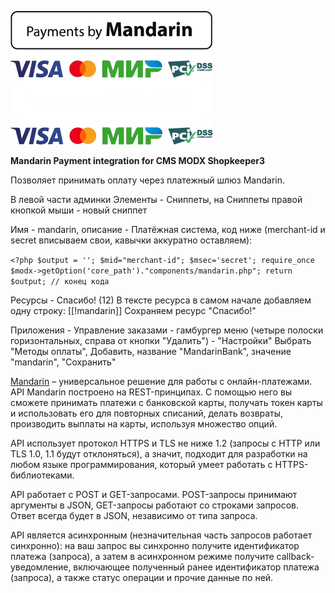 ![Mandarin.io](../../../assets/images/Payments_by_color.png#gh-light-mode-only)
![Mandarin.io](../../../assets/images/Payments_by_color_bl.png#gh-dark-mode-only)

<b>Mandarin Payment integration for CMS MODX Shopkeeper3</b>

Позволяет принимать оплату через платежный шлюз Mandarin.


В левой части админки Элементы - Сниппеты, на Сниппеты правой кнопкой мыши - новый сниппет

Имя - mandarin, описание - Платёжная система, код ниже (merchant-id и secret вписываем свои, кавычки аккуратно оставляем):

`<?php
$output = '';
$mid="merchant-id";
$msec='secret';
require_once $modx->getOption('core_path')."components/mandarin.php";
return $output;
// конец кода`

Ресурсы - Спасибо! (12)
В тексте ресурса в самом начале добавляем одну строку:
[[!mandarin]]
Сохраняем ресурс "Спасибо!"

Приложения - Управление заказами - гамбургер меню (четыре полоски горизонтальных, справа от кнопки "Удалить") - "Настройки"
Выбрать "Методы оплаты", Добавить, название "MandarinBank", значение "mandarin", "Сохранить"


[Mandarin](https://mandarin.io) – универсальное решение для работы с онлайн-платежами. API Mandarin построено на REST-принципах. С помощью него вы сможете принимать платежи с банковской карты, получать токен карты и использовать его для повторных списаний, делать возвраты, производить выплаты на карты, используя множество опций.

API использует протокол HTTPS и TLS не ниже 1.2 (запросы с HTTP или TLS 1.0, 1.1 будут отклоняться), а значит, подходит для разработки на любом языке программирования, который умеет работать с HTTPS-библиотеками.

API работает с POST и GET-запросами. POST-запросы принимают аргументы в JSON, GET-запросы работают со строками запросов. Ответ всегда будет в JSON, независимо от типа запроса.

API является асинхронным (незначительная часть запросов работает синхронно): на ваш запрос вы синхронно получите идентификатор платежа (запроса), а затем в асинхронном режиме получите callback-уведомление, включающее полученный ранее идентификатор платежа (запроса), а также статус операции и прочие данные по ней.
